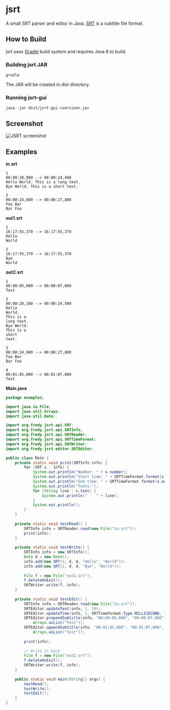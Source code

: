 # jsrt

A small SRT parser and editor in Java.
[SRT]((http://en.wikipedia.org/wiki/.srt#SubRip_text_file_format)) is a subtitle file format.

## How to Build
jsrt uses [Gradle](http://www.gradle.org/) build system and requires Java 8 to build.

### Building jsrt JAR ###
    gradle
The JAR will be created in dist directory.

### Running jsrt-gui ###
    java -jar dist/jsrt-gui-<version>.jar

Screenshot
----------
![JSRT screenshot](https://raw.github.com/fredyw/jsrt/master/JSRT.png)

Examples
--------
__in.srt__
```
1
00:00:20,000 --> 00:00:24,400
Hello World. This is a long text.
Bye World. This is a short text.

2
00:00:24,600 --> 00:00:27,800
Foo Bar
Bar Foo
```

__out1.srt__
```
1
16:17:55,370 --> 16:17:55,370
Hello
World

2
16:17:55,370 --> 16:17:55,370
Bye
World
```   
    
__out2.srt__
```
1
00:00:05,000 --> 00:00:07,000
Test

2
00:00:20,100 --> 00:00:24,500
Hello
World.
This is a
long text.
Bye World.
This is a
short
text.

3
00:00:24,600 --> 00:00:27,800
Foo Bar
Bar Foo

4
00:01:05,000 --> 00:01:07,000
Test
```

__Main.java__
```java
package examples;

import java.io.File;
import java.util.Arrays;
import java.util.Date;

import org.fredy.jsrt.api.SRT;
import org.fredy.jsrt.api.SRTInfo;
import org.fredy.jsrt.api.SRTReader;
import org.fredy.jsrt.api.SRTTimeFormat;
import org.fredy.jsrt.api.SRTWriter;
import org.fredy.jsrt.editor.SRTEditor;

public class Main {
    private static void print(SRTInfo info) {
        for (SRT s : info) {
            System.out.println("Number: " + s.number);
            System.out.println("Start time: " + SRTTimeFormat.format(s.startTime));
            System.out.println("End time: " + SRTTimeFormat.format(s.endTime));
            System.out.println("Texts:");
            for (String line : s.text) {
                System.out.println("    " + line);
            }
            System.out.println();
        }
    }
    
    private static void testRead() {
        SRTInfo info = SRTReader.read(new File("in.srt"));
        print(info);
    }
    
    private static void testWrite() {
        SRTInfo info = new SRTInfo();
        Date d = new Date();
        info.add(new SRT(1, d, d, "Hello", "World"));
        info.add(new SRT(2, d, d, "Bye", "World"));
        
        File f = new File("out1.srt");
        f.deleteOnExit();
        SRTWriter.write(f, info);
    }
    
    private static void testEdit() {
        SRTInfo info = SRTReader.read(new File("in.srt"));
        SRTEditor.updateText(info, 1, 10);
        SRTEditor.updateTime(info, 1, SRTTimeFormat.Type.MILLISECOND, 100);
        SRTEditor.prependSubtitle(info, "00:00:05,000", "00:00:07,000",
            Arrays.asList("Test"));
        SRTEditor.appendSubtitle(info, "00:01:05,000", "00:01:07,000",
            Arrays.asList("Test"));
        
        print(info);
        
        // Write it back
        File f = new File("out2.srt");
        f.deleteOnExit();
        SRTWriter.write(f, info);
    }
    
    public static void main(String[] args) {
        testRead();
        testWrite();
        testEdit();
    }
}
```
